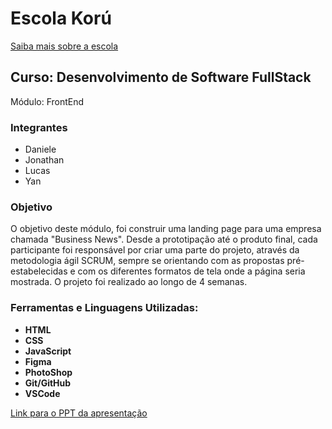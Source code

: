 # Escola Korú

[Saiba mais sobre a escola](https://escolakoru.com.br/)

## Curso: Desenvolvimento de Software FullStack

Módulo: FrontEnd

### Integrantes

- Daniele
- Jonathan
- Lucas
- Yan

### Objetivo

O objetivo deste módulo, foi construir uma landing page para uma empresa chamada "Business News".
Desde a prototipação até o produto final, cada participante foi responsável por criar uma parte do projeto, através da metodologia ágil SCRUM, sempre se orientando com as propostas pré-estabelecidas e com os diferentes formatos de tela onde a página seria mostrada.
O projeto foi realizado ao longo de 4 semanas.


### Ferramentas e Linguagens Utilizadas:

- **HTML**
- **CSS**
- **JavaScript**
- **Figma**
- **PhotoShop**
- **Git/GitHub**
- **VSCode**

[Link para o PPT da apresentação](https://drive.google.com/file/d/1WRa89I6p5Mt-OwSJpSMswH_gstYDjaem/view?usp=sharing)
